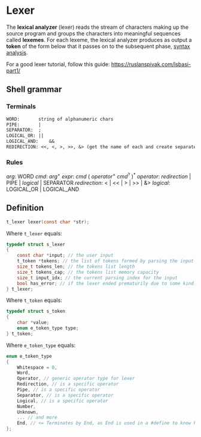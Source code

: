 # Lexer

The **lexical analyzer** (lexer) reads the stream of characters making up the source program and groups the characters into meaningful sequences called **lexemes**.
For each lexeme, the lexical analyzer produces as output a **token** of the form below that it passes on to the subsequent phase, [syntax analysis](../parser/README.md).

For a good lexer tutorial, follow this guide: https://ruslanspivak.com/lsbasi-part1/

## Shell grammar

### Terminals

```txt
WORD: 		string of alphanumeric chars
PIPE: 		|
SEPARATOR: 	;
LOGICAL_OR:	||
LOGICAL_AND:	&&
REDIRECTION: <<, <, >, >>, &> (get the name of each and create separate tokens)
```

### Rules

_arg_: WORD
_cmd_: _arg_<sup>+</sup>
_expr_: _cmd_ ( _operator_<sup>+</sup> _cmd_<sup>?</sup> )<sup>\*</sup>
_operator_: _redirection_ | PIPE | _logical_ | SEPARATOR
_redirection_: < | << | > | >> | &>
_logical_: LOGICAL_OR | LOGICAL_AND

## Definition

```c
t_lexer lexer(const char *str);
```

Where `t_lexer` equals:

```c
typedef struct s_lexer
{
	const char *input; // the user input
	t_token *tokens; // the list of tokens formed by parsing the input
	size_t tokens_len; // the tokens list length
	size_t tokens_cap; // the tokens list memory capacity
	size_t input_idx; // the current parsing index for the input
	bool has_error; // if the lexer ended prematurily due to some kind of error
} t_lexer;
```

Where `t_token` equals:

```c
typedef struct s_token
{
	char *value;
	enum e_token_type type;
} t_token;
```

Where `e_token_type` equals:

```c
enum e_token_type
{
	Whitespace = 0,
	Word,
	Operator, // generic operator type for lexer
	Redirection, // is a specific operator
	Pipe, // is a specific operator
	Separator, // is a specific operator
	Logical, // is a specific operator
	Number,
	Unknown,
	... // and more
	End, // <= Terminates by End, as End is used in a #define to know how many types are defined
};
```
